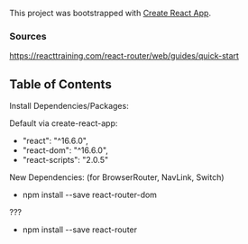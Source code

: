 This project was bootstrapped with [Create React App](https://github.com/facebook/create-react-app).

### Sources
https://reacttraining.com/react-router/web/guides/quick-start

## Table of Contents

Install Dependencies/Packages:

Default via create-react-app:
- "react": "^16.6.0",
- "react-dom": "^16.6.0",
- "react-scripts": "2.0.5"

New Dependencies:
(for BrowserRouter, NavLink, Switch)
- npm install --save react-router-dom

???
- npm install --save react-router
